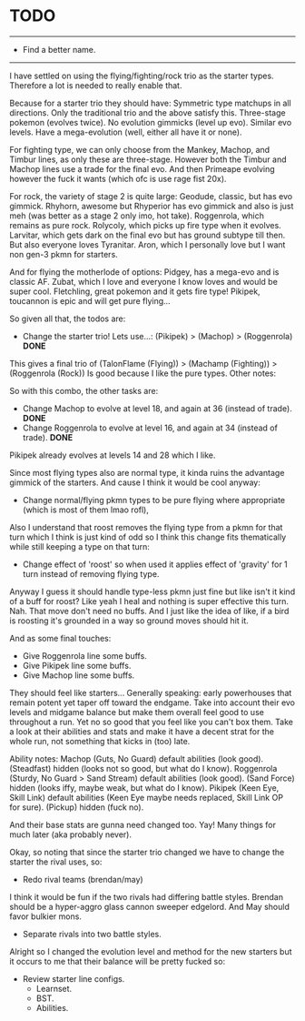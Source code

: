 
# TODO

---

- Find a better name.

---

I have settled on using the flying/fighting/rock trio as the starter types.
Therefore a lot is needed to really enable that.

Because for a starter trio they should have:
Symmetric type matchups in all directions. Only the traditional trio and the above satisfy this.
Three-stage pokemon (evolves twice).
No evolution gimmicks (level up evo).
Similar evo levels.
Have a mega-evolution (well, either all have it or none).

For fighting type, we can only choose from the Mankey, Machop, and Timbur lines, as only these are three-stage.
However both the Timbur and Machop lines use a trade for the final evo.
And then Primeape evolving however the fuck it wants (which ofc is use rage fist 20x).

For rock, the variety of stage 2 is quite large:
Geodude, classic, but has evo gimmick.
Rhyhorn, awesome but Rhyperior has evo gimmick and also is just meh (was better as a stage 2 only imo, hot take).
Roggenrola, which remains as pure rock.
Rolycoly, which picks up fire type when it evolves.
Larvitar, which gets dark on the final evo but has ground subtype till then. But also everyone loves Tyranitar.
Aron, which I personally love but I want non gen-3 pkmn for starters.

And for flying the motherlode of options:
Pidgey, has a mega-evo and is classic AF.
Zubat, which I love and everyone I know loves and would be super cool.
Fletchling, great pokemon and it gets fire type!
Pikipek, toucannon is epic and will get pure flying...

So given all that, the todos are:

- Change the starter trio! Lets use...: (Pikipek) > (Machop) > (Roggenrola)
**DONE**

This gives a final trio of (TalonFlame (Flying)) > (Machamp (Fighting)) > (Roggenrola (Rock))
Is good because I like the pure types. Other notes:

So with this combo, the other tasks are:

- Change Machop to evolve at level 18, and again at 36 (instead of trade).
**DONE**
- Change Roggenrola to evolve at level 16, and again at 34 (instead of trade).
**DONE**

Pikipek already evolves at levels 14 and 28 which I like.

Since most flying types also are normal type, it kinda ruins the advantage
gimmick of the starters. And cause I think it would be cool anyway:
- Change normal/flying pkmn types to be pure flying where appropriate (which is most of them lmao rofl),

Also I understand that roost removes the flying type from a pkmn for that turn which I think
is just kind of odd so I think this change fits thematically while still keeping a type on that turn:
- Change effect of 'roost' so when used it applies effect of 'gravity' for 1 turn instead of removing flying type.

Anyway I guess it should handle type-less pkmn just fine but like isn't it kind of a buff for roost?
Like yeah I heal and nothing is super effective this turn. Nah. That move don't need no buffs.
And I just like the idea of like, if a bird is roosting it's grounded in a way so ground moves should hit it.

And as some final touches:
- Give Roggenrola line some buffs.
- Give Pikipek line some buffs.
- Give Machop line some buffs.

They should feel like starters... Generally speaking: early powerhouses that remain potent yet taper off toward the endgame.
Take into account their evo levels and midgame balance but make them overall feel good to use throughout a run. Yet no so good
that you feel like you can't box them. Take a look at their abilities and stats and make it have a decent strat for the whole
run, not something that kicks in (too) late.

Ability notes:
Machop (Guts, No Guard) default abilities (look good).
       (Steadfast) hidden (looks not so good, but what do I know).
Roggenrola (Sturdy, No Guard > Sand Stream) default abilities (look good).
           (Sand Force) hidden (looks iffy, maybe weak, but what do I know).
Pikipek (Keen Eye, Skill Link) default abilities (Keen Eye maybe needs replaced, Skill Link OP for sure).
        (Pickup) hidden (fuck no).

And their base stats are gunna need changed too.
Yay! Many things for much later (aka probably never).

Okay, so noting that since the starter trio changed we have to change the starter the rival uses, so:
- Redo rival teams (brendan/may)

I think it would be fun if the two rivals had differing battle styles.
Brendan should be a hyper-aggro glass cannon sweeper edgelord.
And May should favor bulkier mons.
- Separate rivals into two battle styles.

Alright so I changed the evolution level and method for the new starters but it occurs to me that their
balance will be pretty fucked so:
- Review starter line configs.
  - Learnset.
  - BST.
  - Abilities.
